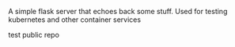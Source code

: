 A simple flask server that echoes back some stuff. Used for testing kubernetes and other container services

test public repo
